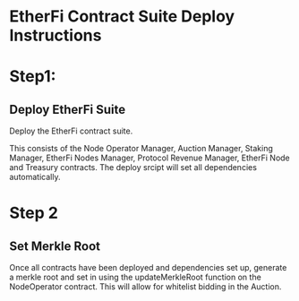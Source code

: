 # EtherFi Contract Suite Deploy Instructions

# Step1:
## Deploy EtherFi Suite
 
Deploy the EtherFi contract suite.

This consists of the Node Operator Manager, Auction Manager, Staking Manager, EtherFi Nodes Manager, Protocol Revenue Manager, EtherFi Node and Treasury contracts. The deploy srcipt will set all dependencies automatically.


# Step 2
## Set Merkle Root

Once all contracts have been deployed and dependencies set up, generate a merkle root and set in using the updateMerkleRoot function on the NodeOperator contract. This will allow for whitelist bidding in the Auction.


